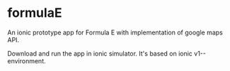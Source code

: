 # formulaE
An ionic prototype app for Formula E with implementation of google maps API.

Download and run the app in ionic simulator. It's based on ionic v1-- environment.
